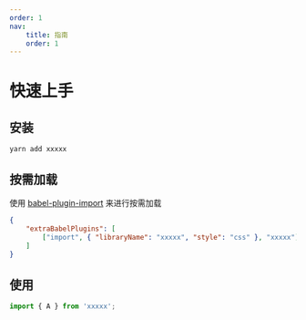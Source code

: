 ```yaml
---
order: 1
nav:
    title: 指南
    order: 1
---
```


# 快速上手

## 安装

```shell
yarn add xxxxx
```

## 按需加载

使用 [babel-plugin-import](https://github.com/ant-design/babel-plugin-import) 来进行按需加载

```json
{
    "extraBabelPlugins": [
        ["import", { "libraryName": "xxxxx", "style": "css" }, "xxxxx"]
    ]
}
```

## 使用

```js
import { A } from 'xxxxx';
```
